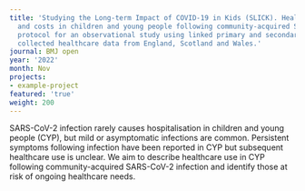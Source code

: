 ```yaml
---
title: 'Studying the Long-term Impact of COVID-19 in Kids (SLICK). Healthcare use
  and costs in children and young people following community-acquired SARS-CoV-2 infection:
  protocol for an observational study using linked primary and secondary routinely
  collected healthcare data from England, Scotland and Wales.'
journal: BMJ open
year: '2022'
month: Nov
projects:
- example-project
featured: 'true'
weight: 200
---
```


SARS-CoV-2 infection rarely causes hospitalisation in children and young people (CYP), but mild or asymptomatic infections are common. Persistent symptoms following infection have been reported in CYP but subsequent healthcare use is unclear. We aim to describe healthcare use in CYP following community-acquired SARS-CoV-2 infection and identify those at risk of ongoing healthcare needs.